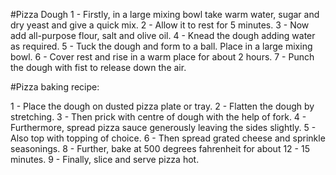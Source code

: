 #Pizza Dough
1 - Firstly, in a large mixing bowl take warm water, sugar and dry yeast and give a quick mix.
2 - Allow it to rest for 5 minutes.
3 - Now add all-purpose flour, salt and olive oil.
4 - Knead the dough adding water as required.
5 - Tuck the dough and form to a ball. Place in a large mixing bowl.
6 - Cover rest and rise in a warm place for about 2 hours.
7 - Punch the dough with fist to release down the air.

#Pizza baking recipe:

1 - Place the dough on dusted pizza plate or tray.
2 - Flatten the dough by stretching.
3 - Then prick with centre of dough with the help of fork.
4 - Furthermore, spread pizza sauce generously leaving the sides slightly.
5 - Also top with topping of choice.
6 - Then spread grated cheese and sprinkle seasonings.
8 - Further, bake at 500 degrees fahrenheit for about 12 - 15 minutes.
9 - Finally, slice and serve pizza hot.